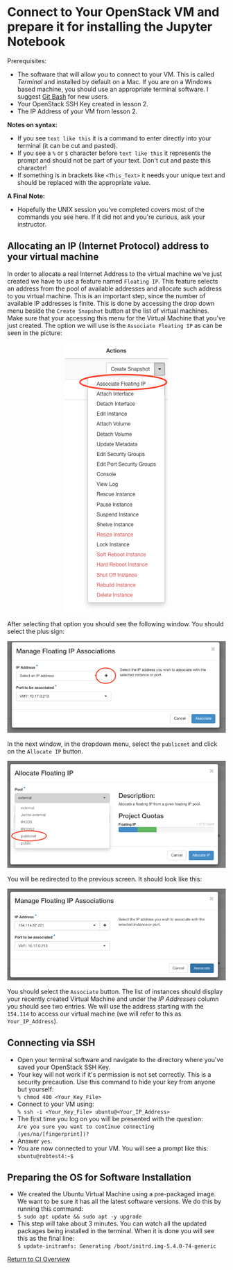 # Connect to Your OpenStack VM and prepare it for installing the Jupyter Notebook

Prerequisites: 
   * The software that will allow you to connect to your VM. This is called _Terminal_ and installed by default on a Mac. If you are on a Windows based machine, you should use an appropriate terminal software. I suggest [Git Bash](https://git-scm.com/downloads) for new users. 
   * Your OpenStack SSH Key created in lesson 2.
   * The IP Address of your VM from lesson 2. 

**Notes on syntax:**

   * If you see ```text like this``` it is a command to enter directly into your terminal (it can be cut and pasted).
   * If you see a ```%``` or ```$``` character before ```text like this``` it represents the prompt and should not be part of your text. Don't cut and paste this character!
   * If something is in brackets like ```<This_Text>``` it needs your unique text and should be replaced with the appropriate value.

**A Final Note:**
   * Hopefully the UNIX session you've completed covers most of the commands you see here. If it did not and you're curious, ask your instructor.  

## Allocating an IP (Internet Protocol) address to your virtual machine

In order to allocate a real Internet Address to the virtual machine we've just
created we have to use a feature named `Floating IP`. This feature selects an
address from the pool of available addresses and allocate such address to you
virtual machine. This is an important step, since the number of available IP
addresses is finite. 
This is done by accessing the drop down menu beside the `Create Snapshot`
button at the list of virtual machines. Make sure that your accessing this menu
for the Virtual Machine that you've just created. The option we will use is the
`Associate Floating IP` as can be seen in the picture:
<center><img src="./img/floating_ip1.png" /></center>

After selecting that option you should see the following window. You should
select the plus sign:

<center><img src="./img/floating_ip2.png" /></center>

In the next window, in the dropdown menu, select the `publicnet` and click on
the `Allocate IP` button. 

<center><img src="./img/floating_ip3.png" /></center>

You will be redirected to the previous screen. It should look like this:

<center><img src="./img/floating_ip4.png" /></center>

You should select the `Associate` button. The list of instances should display
your recently created Virtual Machine and under the _IP Addresses_ column you
should see two entries. We will use the address starting with the `154.114` to
access our virtual machine (we will refer to this as `Your_IP_Address`).

## Connecting via SSH
   * Open your terminal software and navigate to the directory where you've saved your OpenStack SSH Key. 
   * Your key will not work if it's permission is not set correctly. This is a security precaution. Use this command to hide your key from anyone but yourself: <br>
   ```% chmod 400 <Your_Key_File>```
   * Connect to your VM using: <br>
   ```% ssh -i <Your_Key_File> ubuntu@<Your_IP_Address>```
   * The first time you log on you will be presented with the question: <br>
   ```Are you sure you want to continue connecting (yes/no/[fingerprint])?```
   * Answer ```yes```. 
   * You are now connected to your VM. You will see a prompt like this: <br>
   ```ubuntu@robtest4:~$```

## Preparing the OS for Software Installation
   * We created the Ubuntu Virtual Machine using a pre-packaged image. We want to be sure it has all the latest software versions. We do this by running this command: <br>
   ```$ sudo apt update && sudo apt -y upgrade```
   * This step will take about 3 minutes. You can watch all the updated packages being installed in the terminal. When it is done you will see this as the final line: <br>
   ```$ update-initramfs: Generating /boot/initrd.img-5.4.0-74-generic```


[Return to CI Overview](00-Hands_on_Exercise_Overview.md)

